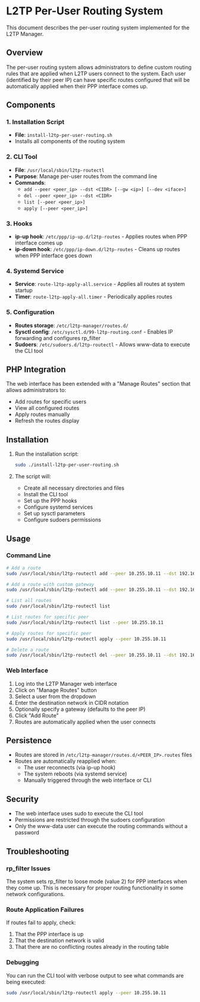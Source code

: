 # L2TP Per-User Routing System

This document describes the per-user routing system implemented for the L2TP Manager.

## Overview

The per-user routing system allows administrators to define custom routing rules that are applied when L2TP users connect to the system. Each user (identified by their peer IP) can have specific routes configured that will be automatically applied when their PPP interface comes up.

## Components

### 1. Installation Script
- **File**: `install-l2tp-per-user-routing.sh`
- Installs all components of the routing system

### 2. CLI Tool
- **File**: `/usr/local/sbin/l2tp-routectl`
- **Purpose**: Manage per-user routes from the command line
- **Commands**:
  - `add --peer <peer_ip> --dst <CIDR> [--gw <ip>] [--dev <iface>]`
  - `del --peer <peer_ip> --dst <CIDR>`
  - `list [--peer <peer_ip>]`
  - `apply [--peer <peer_ip>]`

### 3. Hooks
- **ip-up hook**: `/etc/ppp/ip-up.d/l2tp-routes` - Applies routes when PPP interface comes up
- **ip-down hook**: `/etc/ppp/ip-down.d/l2tp-routes` - Cleans up routes when PPP interface goes down

### 4. Systemd Service
- **Service**: `route-l2tp-apply-all.service` - Applies all routes at system startup
- **Timer**: `route-l2tp-apply-all.timer` - Periodically applies routes

### 5. Configuration
- **Routes storage**: `/etc/l2tp-manager/routes.d/`
- **Sysctl config**: `/etc/sysctl.d/99-l2tp-routing.conf` - Enables IP forwarding and configures rp_filter
- **Sudoers**: `/etc/sudoers.d/l2tp-routectl` - Allows www-data to execute the CLI tool

## PHP Integration

The web interface has been extended with a "Manage Routes" section that allows administrators to:
- Add routes for specific users
- View all configured routes
- Apply routes manually
- Refresh the routes display

## Installation

1. Run the installation script:
   ```bash
   sudo ./install-l2tp-per-user-routing.sh
   ```

2. The script will:
   - Create all necessary directories and files
   - Install the CLI tool
   - Set up the PPP hooks
   - Configure systemd services
   - Set up sysctl parameters
   - Configure sudoers permissions

## Usage

### Command Line
```bash
# Add a route
sudo /usr/local/sbin/l2tp-routectl add --peer 10.255.10.11 --dst 192.168.1.0/24

# Add a route with custom gateway
sudo /usr/local/sbin/l2tp-routectl add --peer 10.255.10.11 --dst 192.168.1.0/24 --gw 10.255.10.1

# List all routes
sudo /usr/local/sbin/l2tp-routectl list

# List routes for specific peer
sudo /usr/local/sbin/l2tp-routectl list --peer 10.255.10.11

# Apply routes for specific peer
sudo /usr/local/sbin/l2tp-routectl apply --peer 10.255.10.11

# Delete a route
sudo /usr/local/sbin/l2tp-routectl del --peer 10.255.10.11 --dst 192.168.1.0/24
```

### Web Interface
1. Log into the L2TP Manager web interface
2. Click on "Manage Routes" button
3. Select a user from the dropdown
4. Enter the destination network in CIDR notation
5. Optionally specify a gateway (defaults to the peer IP)
6. Click "Add Route"
7. Routes are automatically applied when the user connects

## Persistence

- Routes are stored in `/etc/l2tp-manager/routes.d/<PEER_IP>.routes` files
- Routes are automatically reapplied when:
  - The user reconnects (via ip-up hook)
  - The system reboots (via systemd service)
  - Manually triggered through the web interface or CLI

## Security

- The web interface uses sudo to execute the CLI tool
- Permissions are restricted through the sudoers configuration
- Only the www-data user can execute the routing commands without a password

## Troubleshooting

### rp_filter Issues
The system sets rp_filter to loose mode (value 2) for PPP interfaces when they come up. This is necessary for proper routing functionality in some network configurations.

### Route Application Failures
If routes fail to apply, check:
1. That the PPP interface is up
2. That the destination network is valid
3. That there are no conflicting routes already in the routing table

### Debugging
You can run the CLI tool with verbose output to see what commands are being executed:
```bash
sudo /usr/local/sbin/l2tp-routectl apply --peer 10.255.10.11
```